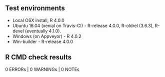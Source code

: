 ## Test environments

* Local OSX install, R 4.0.0
* Ubuntu 16.04 (xenial on Travis-CI) - R-release 4.0.0, R-oldrel (3.6.3), R-devel (eventually 4.1.0).
* Windows (on Appveyor) - R 4.0.2
* Win-builder - R-release 4.0.0

## R CMD check results

0 ERRORs | 0 WARNINGs | 0 NOTEs

